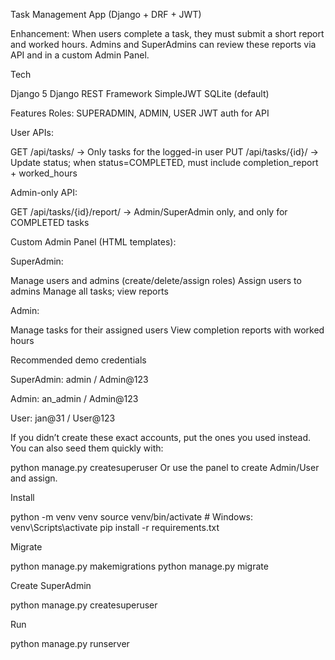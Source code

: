 Task Management App (Django + DRF + JWT)

Enhancement: When users complete a task, they must submit a short report and worked hours. Admins and SuperAdmins can review these reports via API and in a custom Admin Panel.

Tech

Django 5
Django REST Framework
SimpleJWT
SQLite (default)

Features
Roles: SUPERADMIN, ADMIN, USER
JWT auth for API

User APIs:

GET /api/tasks/ → Only tasks for the logged-in user
PUT /api/tasks/{id}/ → Update status; when status=COMPLETED, must include completion_report + worked_hours

Admin-only API:

GET /api/tasks/{id}/report/ → Admin/SuperAdmin only, and only for COMPLETED tasks

Custom Admin Panel (HTML templates):

SuperAdmin:

Manage users and admins (create/delete/assign roles)
Assign users to admins
Manage all tasks; view reports

Admin:

Manage tasks for their assigned users
View completion reports with worked hours


Recommended demo credentials 

SuperAdmin: admin / Admin@123

Admin: an_admin / Admin@123

User: jan@31 / User@123

If you didn’t create these exact accounts, put the ones you used instead. You can also seed them quickly with:

python manage.py createsuperuser
Or use the panel to create Admin/User and assign.


Install

python -m venv venv
source venv/bin/activate  # Windows: venv\Scripts\activate
pip install -r requirements.txt

Migrate

python manage.py makemigrations
python manage.py migrate

Create SuperAdmin

python manage.py createsuperuser

Run

python manage.py runserver
